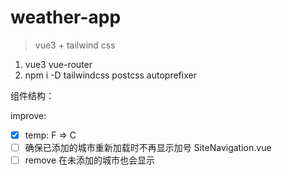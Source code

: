 # weather-app

> vue3 + tailwind css

1. vue3 vue-router
2. npm i -D tailwindcss postcss autoprefixer


组件结构：

improve:
- [x] temp: F => C
- [ ] 确保已添加的城市重新加载时不再显示加号 SiteNavigation.vue
- [ ] remove 在未添加的城市也会显示
